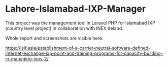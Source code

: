 # Lahore-Islamabad-IXP-Manager

This project was the management tool in Laravel PHP for Islamabad IXP (country level project) in collaboration with INEX Ireland.

Whole report and screenshots are visible here:

https://isif.asia/establishment-of-a-carrier-neutral-software-defined-internet-exchange-ixp-point-and-training-programs-for-capacity-building-in-managing-ixps-2/
